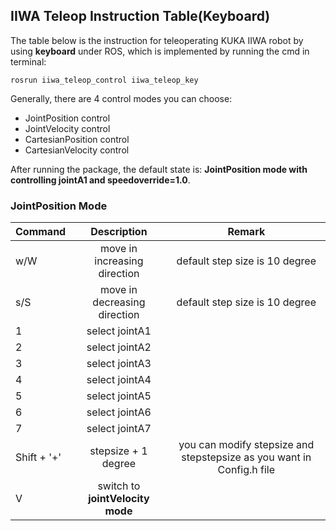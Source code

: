 
## IIWA Teleop Instruction Table(Keyboard)
The table below is the instruction for teleoperating KUKA IIWA robot by using **keyboard** under ROS, which is implemented by running the cmd in terminal:

`rosrun iiwa_teleop_control iiwa_teleop_key`

Generally, there are 4 control modes you can choose:
* JointPosition control
* JointVelocity control
* CartesianPosition control 
* CartesianVelocity control

After running the package, the default state is: **JointPosition mode with controlling jointA1 and speedoverride=1.0**.
### JointPosition Mode

| Command        |     Description      |Remark   |
| ------------- |:-------------:| :-----:|
| w/W      |  move in increasing direction | default step size is 10 degree |
| s/S      | move in decreasing direction  |   default step size is 10 degree |
| 1  | select  jointA1 | 
| 2  | select jointA2 | 
| 3  | select jointA3 | 
| 4  | select jointA4 | 
| 5  | select jointA5 | 
| 6  | select jointA6 | 
| 7  | select jointA7 | 
| Shift + '+' | stepsize + 1 degree | you can modify stepsize and stepstepsize as you want in Config.h file
| V | switch to **jointVelocity mode**|


